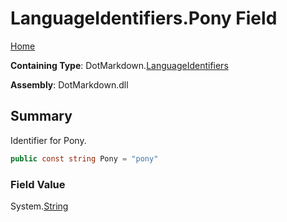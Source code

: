 <a name="_top"></a>

# LanguageIdentifiers\.Pony Field

[Home](../../../README.md#_top)

**Containing Type**: DotMarkdown\.[LanguageIdentifiers](../README.md#_top)

**Assembly**: DotMarkdown\.dll

## Summary

Identifier for Pony\.

```csharp
public const string Pony = "pony"
```

### Field Value

System\.[String](https://docs.microsoft.com/en-us/dotnet/api/system.string)

